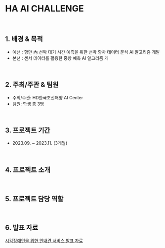 # HA AI CHALLENGE

<br/>

## 1. 배경 & 목적
 
- 예선 : 항만 內 선박 대기 시간 예측을 위한 선박 항차 데이터 분석 AI 알고리즘 개발
- 본선 : 센서 데이터를 활용한 중향 예측 AI 알고리즘 개

<br/>

## 2. 주최/주관 & 팀원

- 주최/주관: HD한국조선해양 AI Center
- 팀원: 학생 총 3명

<br/>

## 3. 프로젝트 기간

- 2023.09. ~ 2023.11. (3개월)

<br/>

## 4. 프로젝트 소개



<br/>

## 5. 프로젝트 담당 역할



<br/>

## 6. 발표 자료

[시각장애인을 위한 안내견 서비스 발표 자료](https://drive.google.com/file/d/1LucNwGaHszsWa-NIxNpl8cFeIRABim0f/view)  
